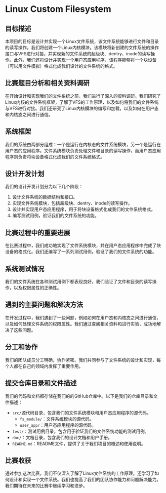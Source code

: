 # Linux Custom Filesystem

## 目标描述

本项目的目标是设计并实现一个Linux文件系统，该文件系统能够进行文件和目录的读写操作。我们将创建一个Linux内核模块，该模块将新创建的文件系统的操作接口与VFS进行对接，并实现新的文件系统的超级块、dentry、inode的读写操作。此外，我们还将设计并实现一个用户态应用程序，该程序能够将一个块设备（可以用文件模拟）格式化成我们设计的文件系统的格式。

## 比赛题目分析和相关资料调研

在开始设计和实现我们的文件系统之前，我们进行了深入的资料调研。我们研究了Linux内核的文件系统框架，了解了VFS的工作原理，以及如何将我们的文件系统与VFS进行对接。我们还研究了Linux内核模块的编写和加载，以及如何在用户态和内核态之间进行通信。

## 系统框架

我们的系统由两部分组成：一个是运行在内核态的文件系统模块，另一个是运行在用户态的应用程序。文件系统模块负责处理文件和目录的读写操作，而用户态应用程序则负责将块设备格式化成我们的文件系统格式。

## 设计开发计划

我们的设计开发计划分为以下几个阶段：

1. 设计文件系统的数据结构和接口。
2. 实现文件系统模块，包括超级块、dentry、inode的读写操作。
3. 设计并实现用户态应用程序，用于将块设备格式化成我们的文件系统格式。
4. 编写测试用例，验证我们的文件系统的功能。

## 比赛过程中的重要进展

在比赛过程中，我们成功地实现了文件系统模块，并在用户态应用程序中完成了块设备的格式化。我们还编写了一系列测试用例，验证了我们的文件系统的功能。

## 系统测试情况

我们的文件系统在各种测试用例下都表现良好。我们验证了文件和目录的读写操作，以及权限属性的正确性。

## 遇到的主要问题和解决方法

在开发过程中，我们遇到了一些问题，例如如何在用户态和内核态之间进行通信，以及如何处理文件系统的权限属性。我们通过查阅相关资料和进行实验，成功地解决了这些问题。

## 分工和协作

我们的团队成员分工明确，协作紧密。我们共同参与了文件系统的设计和实现，每个人都在自己的领域内发挥了重要作用。

## 提交仓库目录和文件描述

我们的代码和文档都存储在我们的的GitHub仓库中。以下是我们的仓库目录和文件描述：

- `src/`源代码目录，包含我们的文件系统模块和用户态应用程序的源代码。
  - `fs_module/`：文件系统模块的源代码。
  - `user_app/`：用户态应用程序的源代码。
- `test/`：测试用例目录，包含用于验证我们的文件系统功能的测试用例。
- `doc/`：文档目录，包含我们的设计文档和用户手册。
- `README.md`：README文件，提供了关于我们项目的概述和使用说明。

## 比赛收获

通过参加这次比赛，我们不仅深入了解了Linux文件系统的工作原理，还学习了如何设计和实现一个文件系统。我们也提高了我们的团队协作能力和问题解决能力。我们期待在未来的比赛中继续学习和进步。